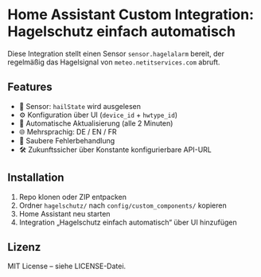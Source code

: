 # Home Assistant Custom Integration: Hagelschutz einfach automatisch

Diese Integration stellt einen Sensor `sensor.hagelalarm` bereit, der regelmäßig das Hagelsignal von `meteo.netitservices.com` abruft.

## Features

- 🧩 Sensor: `hailState` wird ausgelesen
- ⚙️ Konfiguration über UI (`device_id` + `hwtype_id`)
- 🔄 Automatische Aktualisierung (alle 2 Minuten)
- 🌐 Mehrsprachig: DE / EN / FR
- 🔐 Saubere Fehlerbehandlung
- 🛠 Zukunftssicher über Konstante konfigurierbare API-URL

## Installation

1. Repo klonen oder ZIP entpacken
2. Ordner `hagelschutz/` nach `config/custom_components/` kopieren
3. Home Assistant neu starten
4. Integration „Hagelschutz einfach automatisch“ über UI hinzufügen

## Lizenz

MIT License – siehe LICENSE-Datei.
